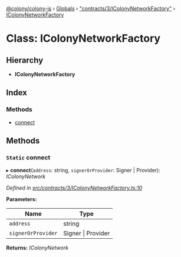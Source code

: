 [@colony/colony-js](../README.md) › [Globals](../globals.md) › ["contracts/3/IColonyNetworkFactory"](../modules/_contracts_3_icolonynetworkfactory_.md) › [IColonyNetworkFactory](_contracts_3_icolonynetworkfactory_.icolonynetworkfactory.md)

# Class: IColonyNetworkFactory

## Hierarchy

* **IColonyNetworkFactory**

## Index

### Methods

* [connect](_contracts_3_icolonynetworkfactory_.icolonynetworkfactory.md#static-connect)

## Methods

### `Static` connect

▸ **connect**(`address`: string, `signerOrProvider`: Signer | Provider): *IColonyNetwork*

*Defined in [src/contracts/3/IColonyNetworkFactory.ts:10](https://github.com/JoinColony/colonyJS/blob/8037c41/src/contracts/3/IColonyNetworkFactory.ts#L10)*

**Parameters:**

Name | Type |
------ | ------ |
`address` | string |
`signerOrProvider` | Signer &#124; Provider |

**Returns:** *IColonyNetwork*
